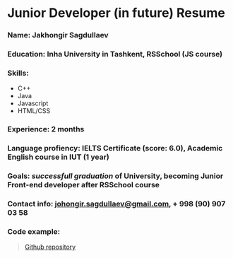 # Junior Developer (in future) Resume

 ### **Name**: Jakhongir Sagdullaev
 ### **Education**: Inha University in Tashkent, RSSchool (JS course)
 ### **Skills**:
- C++
- Java
- Javascript
- HTML/CSS

### **Experience**: 2 months
### **Language profiency:** IELTS Certificate (score: 6.0), Academic English course in IUT (1 year)
### **Goals**: *successfull graduation* of University, becoming Junior Front-end developer after RSSchool course
### **Contact info**: johongir.sagdullaev@gmail.com, + 998 (90) 907 03 58
### **Code example:**
> [Github repository](https://github.com/youtubeuz/youtubeuz.github.io)
